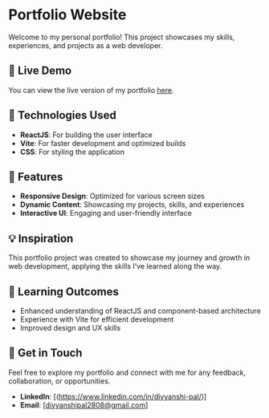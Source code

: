 # Portfolio Website

Welcome to my personal portfolio! This project showcases my skills, experiences, and projects as a web developer.

## 🔗 Live Demo
You can view the live version of my portfolio [here](https://portfolio-pi-topaz-79.vercel.app/).

## 🚀 Technologies Used
- **ReactJS**: For building the user interface
- **Vite**: For faster development and optimized builds
- **CSS**: For styling the application

## 📄 Features
- **Responsive Design**: Optimized for various screen sizes
- **Dynamic Content**: Showcasing my projects, skills, and experiences
- **Interactive UI**: Engaging and user-friendly interface

## 💡 Inspiration
This portfolio project was created to showcase my journey and growth in web development, applying the skills I’ve learned along the way.


## 📖 Learning Outcomes
- Enhanced understanding of ReactJS and component-based architecture
- Experience with Vite for efficient development
- Improved design and UX skills

## 📣 Get in Touch
Feel free to explore my portfolio and connect with me for any feedback, collaboration, or opportunities.

- **LinkedIn**: [(https://www.linkedin.com/in/divyanshi-pal/)]
- **Email**: [divyanshipal2808@gmail.com]


